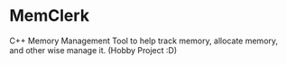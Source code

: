 # MemClerk
C++ Memory Management Tool to help track memory, allocate memory, and other wise manage it. (Hobby Project :D)

